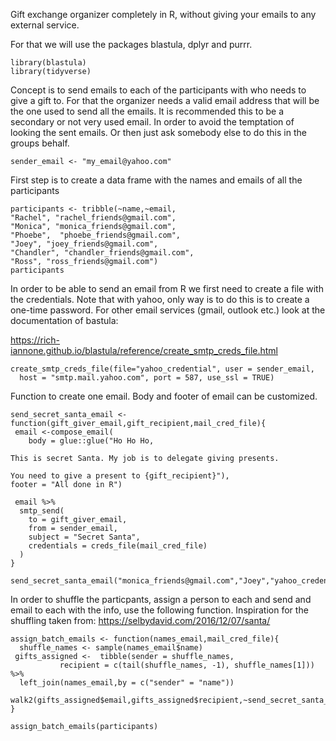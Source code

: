 Gift exchange organizer completely in R, without giving your emails to
any external service.

For that we will use the packages blastula, dplyr and purrr.

    library(blastula)
    library(tidyverse)

Concept is to send emails to each of the participants with who needs to
give a gift to. For that the organizer needs a valid email address that
will be the one used to send all the emails. It is recommended this to
be a secondary or not very used email. In order to avoid the temptation
of looking the sent emails. Or then just ask somebody else to do this in
the groups behalf.

    sender_email <- "my_email@yahoo.com"

First step is to create a data frame with the names and emails of all
the participants

    participants <- tribble(~name,~email,
    "Rachel", "rachel_friends@gmail.com",
    "Monica", "monica_friends@gmail.com",
    "Phoebe",  "phoebe_friends@gmail.com",
    "Joey", "joey_friends@gmail.com",
    "Chandler", "chandler_friends@gmail.com",
    "Ross", "ross_friends@gmail.com")
    participants

In order to be able to send an email from R we first need to create a
file with the credentials. Note that with yahoo, only way is to do this
is to create a one-time password. For other email services (gmail,
outlook etc.) look at the documentation of bastula:

<a href="https://rich-iannone.github.io/blastula/reference/create_smtp_creds_file.html" class="uri">https://rich-iannone.github.io/blastula/reference/create_smtp_creds_file.html</a>

    create_smtp_creds_file(file="yahoo_credential", user = sender_email, 
      host = "smtp.mail.yahoo.com", port = 587, use_ssl = TRUE)

Function to create one email. Body and footer of email can be
customized.

    send_secret_santa_email <- function(gift_giver_email,gift_recipient,mail_cred_file){
     email <-compose_email(
        body = glue::glue("Ho Ho Ho,

    This is secret Santa. My job is to delegate giving presents.

    You need to give a present to {gift_recipient}"),
    footer = "All done in R")
     
     email %>%
      smtp_send(
        to = gift_giver_email,
        from = sender_email,
        subject = "Secret Santa",
        credentials = creds_file(mail_cred_file)
      )
    }

    send_secret_santa_email("monica_friends@gmail.com","Joey","yahoo_credential")

In order to shuffle the particpants, assign a person to each and send
and email to each with the info, use the following function. Inspiration
for the shuffling taken from:
<a href="https://selbydavid.com/2016/12/07/santa/" class="uri">https://selbydavid.com/2016/12/07/santa/</a>

    assign_batch_emails <- function(names_email,mail_cred_file){
      shuffle_names <- sample(names_email$name)
     gifts_assigned <-  tibble(sender = shuffle_names,
               recipient = c(tail(shuffle_names, -1), shuffle_names[1])) %>% 
      left_join(names_email,by = c("sender" = "name"))

    walk2(gifts_assigned$email,gifts_assigned$recipient,~send_secret_santa_email(.x,.y,mail_cred_file))
    }

    assign_batch_emails(participants)
